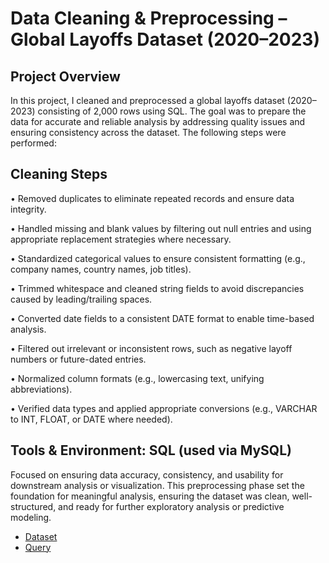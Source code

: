 # Data Cleaning & Preprocessing – Global Layoffs Dataset (2020–2023)
## Project Overview
In this project, I cleaned and preprocessed a global layoffs dataset (2020–2023) consisting of 2,000 rows using SQL. The goal was to prepare the data for accurate and reliable analysis by addressing quality issues and ensuring consistency across the dataset. The following steps were performed:
## Cleaning Steps
<P> •	Removed duplicates to eliminate repeated records and ensure data integrity. </P>
<p> •	Handled missing and blank values by filtering out null entries and using appropriate replacement strategies where necessary. </p>
<p> •	Standardized categorical values to ensure consistent formatting (e.g., company names, country names, job titles). </p>
<p> •	Trimmed whitespace and cleaned string fields to avoid discrepancies caused by leading/trailing spaces. </p>
<p> •	Converted date fields to a consistent DATE format to enable time-based analysis. </p>
<p> •	Filtered out irrelevant or inconsistent rows, such as negative layoff numbers or future-dated entries. </p>
<p> •	Normalized column formats (e.g., lowercasing text, unifying abbreviations). </p>
<p> •	Verified data types and applied appropriate conversions (e.g., VARCHAR to INT, FLOAT, or DATE where needed). </p>

## Tools & Environment: SQL (used via MySQL)

Focused on ensuring data accuracy, consistency, and usability for downstream analysis or visualization.
This preprocessing phase set the foundation for meaningful analysis, ensuring the dataset was clean, well-structured, and ready for further exploratory analysis or predictive modeling.

- <a href= "https://github.com/goddy201/Global-Layoffs-Data-Cleaning/blob/main/Global_Layoffs_Dataset.csv"> Dataset</a>
- <a href= "https://github.com/goddy201/Global-Layoffs-Data-Cleaning/blob/main/global%20layoff%20query.sql"> Query</a>
